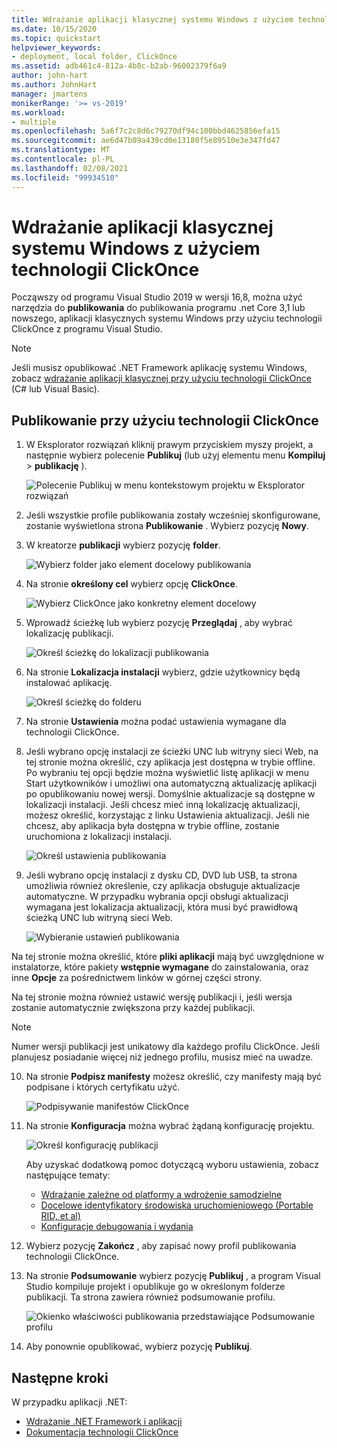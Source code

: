 ```yaml
---
title: Wdrażanie aplikacji klasycznej systemu Windows z użyciem technologii ClickOnce
ms.date: 10/15/2020
ms.topic: quickstart
helpviewer_keywords:
- deployment, local folder, ClickOnce
ms.assetid: adb461c4-812a-4b8c-b2ab-96002379f6a9
author: john-hart
ms.author: JohnHart
manager: jmartens
monikerRange: '>= vs-2019'
ms.workload:
- multiple
ms.openlocfilehash: 5a6f7c2c8d6c79270df94c100bbd4625856efa15
ms.sourcegitcommit: ae6d47b09a439cd0e13180f5e89510e3e347fd47
ms.translationtype: MT
ms.contentlocale: pl-PL
ms.lasthandoff: 02/08/2021
ms.locfileid: "99934510"
---
```

# <a name="deploy-a-net-windows-desktop-application-using-clickonce"></a>Wdrażanie aplikacji klasycznej systemu Windows z użyciem technologii ClickOnce

Począwszy od programu Visual Studio 2019 w wersji 16,8, można użyć narzędzia do **publikowania** do publikowania programu .net Core 3,1 lub nowszego, aplikacji klasycznych systemu Windows przy użyciu technologii ClickOnce z programu Visual Studio.

> [!NOTE]
> Jeśli musisz opublikować .NET Framework aplikację systemu Windows, zobacz [wdrażanie aplikacji klasycznej przy użyciu technologii ClickOnce](how-to-publish-a-clickonce-application-using-the-publish-wizard.md) (C# lub Visual Basic).

## <a name="publishing-with-clickonce"></a>Publikowanie przy użyciu technologii ClickOnce

1. W Eksplorator rozwiązań kliknij prawym przyciskiem myszy projekt, a następnie wybierz polecenie **Publikuj** (lub użyj elementu menu **Kompiluj**  >  **publikację** ).

    ![Polecenie Publikuj w menu kontekstowym projektu w Eksplorator rozwiązań](../deployment/media/quickstart-clickonce-solution-explorer.png "Wybierz pozycję Publikuj")

1. Jeśli wszystkie profile publikowania zostały wcześniej skonfigurowane, zostanie wyświetlona strona **Publikowanie** . Wybierz pozycję **Nowy**.

1. W kreatorze **publikacji** wybierz pozycję **folder**.

    ![Wybierz folder jako element docelowy publikowania](../deployment/media/quickstart-clickonce-publish-folder-category.png "Wybierz folder")

1. Na stronie **określony cel** wybierz opcję **ClickOnce**.

    ![Wybierz ClickOnce jako konkretny element docelowy](../deployment/media/quickstart-clickonce-publish-folder-target.png "Wybierz ClickOnce")

1. Wprowadź ścieżkę lub wybierz pozycję **Przeglądaj** , aby wybrać lokalizację publikacji.

    ![Określ ścieżkę do lokalizacji publikowania](../deployment/media/quickstart-clickonce-publish-location.png "Wprowadź ścieżkę")

1. Na stronie **Lokalizacja instalacji** wybierz, gdzie użytkownicy będą instalować aplikację.

    ![Określ ścieżkę do folderu](../deployment/media/quickstart-clickonce-install-location.png "Wybierz lokalizację instalacji")

1. Na stronie **Ustawienia** można podać ustawienia wymagane dla technologii ClickOnce.

1. Jeśli wybrano opcję instalacji ze ścieżki UNC lub witryny sieci Web, na tej stronie można określić, czy aplikacja jest dostępna w trybie offline. Po wybraniu tej opcji będzie można wyświetlić listę aplikacji w menu Start użytkowników i umożliwi ona automatyczną aktualizację aplikacji po opublikowaniu nowej wersji. Domyślnie aktualizacje są dostępne w lokalizacji instalacji.  Jeśli chcesz mieć inną lokalizację aktualizacji, możesz określić, korzystając z linku Ustawienia aktualizacji. Jeśli nie chcesz, aby aplikacja była dostępna w trybie offline, zostanie uruchomiona z lokalizacji instalacji.

    ![Określ ustawienia publikowania](../deployment/media/quickstart-clickonce-unc-settings.png "Wybieranie ustawień publikowania")

1. Jeśli wybrano opcję instalacji z dysku CD, DVD lub USB, ta strona umożliwia również określenie, czy aplikacja obsługuje aktualizacje automatyczne. W przypadku wybrania opcji obsługi aktualizacji wymagana jest lokalizacja aktualizacji, która musi być prawidłową ścieżką UNC lub witryną sieci Web.

    ![Wybieranie ustawień publikowania](../deployment/media/quickstart-clickonce-settings.png "Wybieranie ustawień publikowania")

Na tej stronie można określić, które **pliki aplikacji** mają być uwzględnione w instalatorze, które pakiety **wstępnie wymagane** do zainstalowania, oraz inne **Opcje** za pośrednictwem linków w górnej części strony.

Na tej stronie można również ustawić wersję publikacji i, jeśli wersja zostanie automatycznie zwiększona przy każdej publikacji.

> [!NOTE]
> Numer wersji publikacji jest unikatowy dla każdego profilu ClickOnce. Jeśli planujesz posiadanie więcej niż jednego profilu, musisz mieć na uwadze.

10. Na stronie **Podpisz manifesty** możesz określić, czy manifesty mają być podpisane i których certyfikatu użyć.

    ![Podpisywanie manifestów ClickOnce](../deployment/media/quickstart-clickonce-sign-manifests.png)

1. Na stronie **Konfiguracja** można wybrać żądaną konfigurację projektu.

     ![Określ konfigurację publikacji](../deployment/media/quickstart-clickonce-configuration.png)

    Aby uzyskać dodatkową pomoc dotyczącą wyboru ustawienia, zobacz następujące tematy:

    - [Wdrażanie zależne od platformy a wdrożenie samodzielne](/dotnet/core/deploying/)
    - [Docelowe identyfikatory środowiska uruchomieniowego (Portable RID, et al)](/dotnet/core/rid-catalog)
    - [Konfiguracje debugowania i wydania](../ide/understanding-build-configurations.md)

1. Wybierz pozycję **Zakończ** , aby zapisać nowy profil publikowania technologii ClickOnce.

1. Na stronie **Podsumowanie** wybierz pozycję **Publikuj** , a program Visual Studio kompiluje projekt i opublikuje go w określonym folderze publikacji. Ta strona zawiera również podsumowanie profilu.

    ![Okienko właściwości publikowania przedstawiające Podsumowanie profilu](../deployment/media/quickstart-clickonce-summary.png)

1. Aby ponownie opublikować, wybierz pozycję **Publikuj**.

## <a name="next-steps"></a>Następne kroki

W przypadku aplikacji .NET:

- [Wdrażanie .NET Framework i aplikacji](/dotnet/framework/deployment/)
- [Dokumentacja technologii ClickOnce](clickonce-reference.md)
